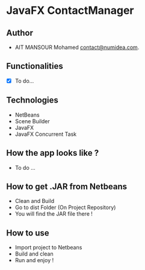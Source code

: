 
# JavaFX ContactManager


## Author
- AIT MANSOUR Mohamed <contact@numidea.com>.

## Functionalities
- [x] To do...

## Technologies
- NetBeans
- Scene Builder
- JavaFX
- JavaFX Concurrent Task

## How the app looks like ?
- To do ...

## How to get .JAR from Netbeans
- Clean and Build
- Go to dist Folder (On Project Repository)
- You will find the JAR file there !

## How to use
- Import project to Netbeans
- Build and clean
- Run and enjoy !
